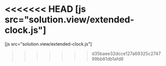 <<<<<<< HEAD
[js src="solution.view/extended-clock.js"]
=======
[js src="solution.view/extended-clock.js"]
>>>>>>> d35baee32dcce127a69325c274799bb81db1afd8
